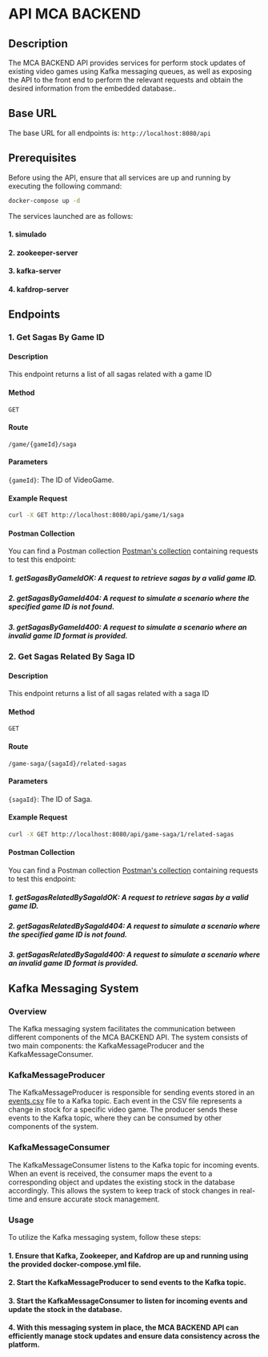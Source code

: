 # API MCA BACKEND

## Description
The MCA BACKEND API provides services for perform stock updates of existing video games using Kafka messaging queues, 
as well as exposing the API to the front end to perform the relevant requests and obtain the desired information from the embedded database..

## Base URL
The base URL for all endpoints is: `http://localhost:8080/api`

## Prerequisites
Before using the API, ensure that all services are up and running by executing the following command:

```bash
docker-compose up -d
```
The services launched are as follows:
#### 1. simulado
#### 2. zookeeper-server
#### 3. kafka-server
#### 4. kafdrop-server

## Endpoints

### 1. Get Sagas By Game ID
#### Description
This endpoint returns a list of all sagas related with a game ID

#### Method
`GET`

#### Route
`/game/{gameId}/saga`

#### Parameters
`{gameId}`: The ID of VideoGame.

#### Example Request
```bash
curl -X GET http://localhost:8080/api/game/1/saga
```
#### Postman Collection
You can find a Postman collection [Postman's collection](docs/MCA_BackEnd.postman_collection.json) containing requests to test this endpoint:

##### 1. getSagasByGameIdOK: A request to retrieve sagas by a valid game ID.
##### 2. getSagasByGameId404: A request to simulate a scenario where the specified game ID is not found.
##### 3. getSagasByGameId400: A request to simulate a scenario where an invalid game ID format is provided.


### 2. Get Sagas Related By Saga ID
#### Description
This endpoint returns a list of all sagas related with a saga ID

#### Method
`GET`

#### Route
`/game-saga/{sagaId}/related-sagas`

#### Parameters
`{sagaId}`: The ID of Saga.

#### Example Request
```bash
curl -X GET http://localhost:8080/api/game-saga/1/related-sagas
```
#### Postman Collection
You can find a Postman collection [Postman's collection](docs/MCA%20BackEnd.postman_collection.json) containing requests to test this endpoint:

##### 1. getSagasRelatedBySagaIdOK: A request to retrieve sagas by a valid game ID.
##### 2. getSagasRelatedBySagaId404: A request to simulate a scenario where the specified game ID is not found.
##### 3. getSagasRelatedBySagaId400: A request to simulate a scenario where an invalid game ID format is provided.

## Kafka Messaging System
### Overview
The Kafka messaging system facilitates the communication between different components of the MCA BACKEND API. The system consists of two main components: the KafkaMessageProducer and the KafkaMessageConsumer.

### KafkaMessageProducer
The KafkaMessageProducer is responsible for sending events stored in an [events.csv](src/main/resources/events.csv) file to a Kafka topic. Each event in the CSV file represents a change in stock for a specific video game. The producer sends these events to the Kafka topic, where they can be consumed by other components of the system.

### KafkaMessageConsumer
The KafkaMessageConsumer listens to the Kafka topic for incoming events. When an event is received, the consumer maps the event to a corresponding object and updates the existing stock in the database accordingly. This allows the system to keep track of stock changes in real-time and ensure accurate stock management.

### Usage
To utilize the Kafka messaging system, follow these steps:

#### 1. Ensure that Kafka, Zookeeper, and Kafdrop are up and running using the provided docker-compose.yml file.
#### 2. Start the KafkaMessageProducer to send events to the Kafka topic.
#### 3. Start the KafkaMessageConsumer to listen for incoming events and update the stock in the database.
#### 4. With this messaging system in place, the MCA BACKEND API can efficiently manage stock updates and ensure data consistency across the platform.


